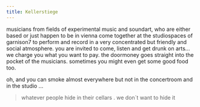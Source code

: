 ```yaml
---
title: Kellerstiege
---
```

musicians from fields of experimental music and soundart, who are either based or just happen to be in vienna come together at the studiospaces of garnison7 to perform and record in a very concentrated but friendly and social atmosphere.
you are invited to come, listen and get drunk on arts...
we charge you what you want to pay. the doormoney goes straight into the pocket of the musicians.
sometimes you might even get some good food too. 

oh, and you can smoke almost everywhere but not in the concertroom and in the studio ... 

> whatever people hide in their cellars .
> we don´t want to hide it 

